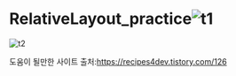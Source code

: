 # RelativeLayout_practice![t1](https://user-images.githubusercontent.com/74279319/177041026-3dbd1244-311c-4ffd-9096-280852558218.PNG)
![t2](https://user-images.githubusercontent.com/74279319/177041030-e766ae47-c250-49e2-a57a-48020fb5f720.PNG)

도움이 될만한 사이트
출처:https://recipes4dev.tistory.com/126
